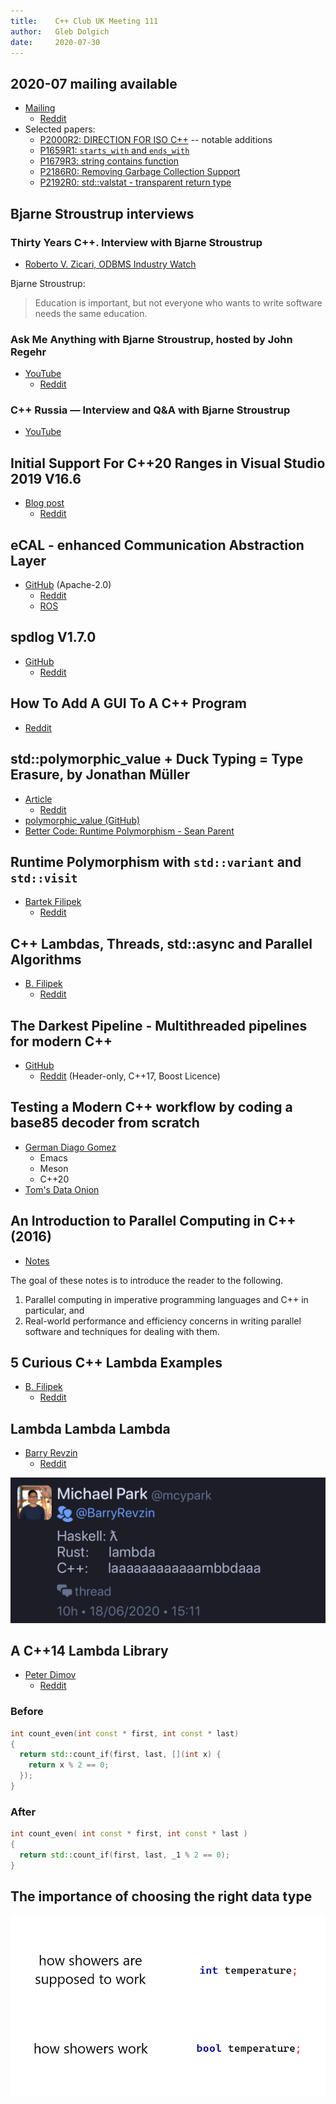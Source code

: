 ```yaml
---
title:    C++ Club UK Meeting 111
author:   Gleb Dolgich
date:     2020-07-30
---
```


## 2020-07 mailing available

* [Mailing](https://isocpp.org/blog/2020/07/2020-07-mailing-available)
  * [Reddit](https://www.reddit.com/r/cpp/comments/hw2s5k/july_2020_c_standard_mailing/)
* Selected papers:
  * [P2000R2: D​IRECTION​ ​FOR​ ISO C++](http://www.open-std.org/jtc1/sc22/wg21/docs/papers/2020/p2000r2.pdf) -- notable additions
  * [P1659R1: `starts_with` and `ends_with`](http://www.open-std.org/jtc1/sc22/wg21/docs/papers/2020/p1659r1.html)
  * [P1679R3: string contains function](http://www.open-std.org/jtc1/sc22/wg21/docs/papers/2020/p1679r3.html)
  * [P2186R0: Removing Garbage Collection Support](http://www.open-std.org/jtc1/sc22/wg21/docs/papers/2020/p2186r0.html)
  * [P2192R0: std::valstat - transparent return type](http://www.open-std.org/jtc1/sc22/wg21/docs/papers/2020/p2192r0.pdf)

## Bjarne Stroustrup interviews

### Thirty Years C++. Interview with Bjarne Stroustrup

* [Roberto V. Zicari, ODBMS Industry Watch](http://www.odbms.org/blog/2020/07/thirty-years-c-interview-with-bjarne-stroustrup/)

Bjarne Stroustrup:

> Education is important, but not everyone who wants to write software needs the same education.

### Ask Me Anything with Bjarne Stroustrup, hosted by John Regehr

* [YouTube](https://youtu.be/Bycec3UQxOc)
  * [Reddit](https://www.reddit.com/r/cpp/comments/hqdnx5/ask_me_anything_with_bjarne_stroustrup_hosted_by/)

### C++ Russia — Interview and Q&A with Bjarne Stroustrup

* [YouTube](https://youtu.be/CBRGaOMsit0)

## Initial Support For C++20 Ranges in Visual Studio 2019 V16.6

* [Blog post](https://devblogs.microsoft.com/cppblog/initial-support-for-c20-ranges/)
  * [Reddit](https://www.reddit.com/r/cpp/comments/hrq7rs/initial_support_for_c20_ranges_in_msvc/)

## eCAL - enhanced Communication Abstraction Layer

* [GitHub](https://github.com/continental/ecal) (Apache-2.0)
  * [Reddit](https://www.reddit.com/r/cpp/comments/hzc1lo/ecal/)
  * [ROS](https://www.ros.org)

## spdlog V1.7.0

* [GitHub](https://github.com/gabime/spdlog/releases/tag/v1.7.0)
  * [Reddit](https://www.reddit.com/r/cpp/comments/hofxr2/spdlog_170_released_fmt_7x_compile_time_format/)

## How To Add A GUI To A C++ Program

* [Reddit](https://www.reddit.com/r/cpp/comments/hcpoc0/how_to_add_a_gui_to_a_c_program/)

## std::polymorphic_value + Duck Typing = Type Erasure, by Jonathan Müller

* [Article](https://foonathan.net/2020/01/type-erasure/)
  * [Reddit](https://www.reddit.com/r/cpp/comments/eq4b0h/stdpolymorphic_value_duck_typing_type_erasure/)
* [polymorphic_value (GitHub)](https://github.com/jbcoe/polymorphic_value/)
* [Better Code: Runtime Polymorphism - Sean Parent](https://youtu.be/QGcVXgEVMJg)

## Runtime Polymorphism with `std::variant` and `std::visit`

* [Bartek Filipek](https://www.bfilipek.com/2020/04/variant-virtual-polymorphism.html)
  * [Reddit](https://www.reddit.com/r/cpp/comments/fvtf4j/runtime_polymorphism_with_stdvariant_and_stdvisit/)

## C++ Lambdas, Threads, std::async and Parallel Algorithms

* [B. Filipek](https://www.bfilipek.com/2020/05/lambdas-async.html?m=1)
  * [Reddit](https://www.reddit.com/r/cpp/comments/gufsdu/c_lambdas_threads_stdasync_and_parallel_algorithms/)

## The Darkest Pipeline - Multithreaded pipelines for modern C++

* [GitHub](https://github.com/JoelFilho/TDP)
  * [Reddit](https://www.reddit.com/r/cpp/comments/gmvlmu/the_darkest_pipeline_tdp_a_c17_library_for/)
    (Header-only, C++17, Boost Licence)

## Testing a Modern C++ workflow by coding a base85 decoder from scratch

* [German Diago Gomez](https://medium.com/@germandiagogomez/testing-a-modern-c-workflow-by-coding-a-base85-decoder-from-scratch-c6cde64984a9)
  * Emacs
  * Meson
  * C++20
* [Tom's Data Onion](https://www.tomdalling.com/toms-data-onion/)

## An Introduction to Parallel Computing in C++ (2016)

* [Notes](https://www.cs.cmu.edu/~15210/pasl.html)

The goal of these notes is to introduce the reader to the following.

1. Parallel computing in imperative programming languages and C++ in particular, and
2. Real-world performance and efficiency concerns in writing parallel software and techniques for dealing with them.

## 5 Curious C++ Lambda Examples

* [B. Filipek](https://www.bfilipek.com/2020/07/lambdas5ex.html)
  * [Reddit](https://www.reddit.com/r/cpp/comments/hqc1a4/5_curious_c_lambda_examples_recursion_constexpr/)

## Lambda Lambda Lambda

* [Barry Revzin](https://brevzin.github.io/c++/2020/06/18/lambda-lambda-lambda/)
  * [Reddit](https://brevzin.github.io/c++/2020/06/18/lambda-lambda-lambda/)

![](img/lambdaaa.jpeg)

## A C++14 Lambda Library

* [Peter Dimov](https://pdimov.github.io/blog/2020/07/22/a-c14-lambda-library/)
  * [Reddit](https://www.reddit.com/r/cpp/comments/hwh2hv/a_c14_lambda_library/)

### Before

```cpp
int count_even(int const * first, int const * last)
{
  return std::count_if(first, last, [](int x) {
    return x % 2 == 0;
  });
}
```

### After

```cpp
int count_even( int const * first, int const * last )
{
  return std::count_if(first, last, _1 % 2 == 0);
}
```

## The importance of choosing the right data type

![](img/showers.png)
